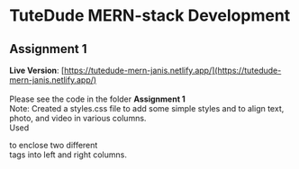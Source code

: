 # TuteDude MERN-stack Development
## Assignment 1 
**Live Version**: [https://tutedude-mern-janis.netlify.app/](https://tutedude-mern-janis.netlify.app/)
<br />
<br />
Please see the code in the folder **Assignment 1**
<br />
Note: Created a styles.css file to add some simple styles and to align text, photo, and video in various columns.
<br />
Used <div> to enclose two different <section> tags into left and right columns.

